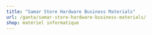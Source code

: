 ```yaml
---
title: "Samar Store Hardware Business Materials"
url: /ganta/samar-store-hardware-business-materials/
shop: matériel informatique
---
```

